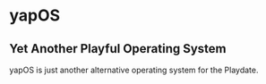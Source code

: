 # yapOS

## Yet Another Playful Operating System

yapOS is just another alternative operating system for the Playdate.
